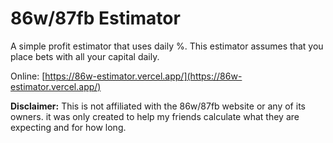 # 86w/87fb Estimator

A simple profit estimator that uses daily %.
This estimator assumes that you place bets with all your capital daily.


Online: [https://86w-estimator.vercel.app/](https://86w-estimator.vercel.app/)

**Disclaimer:** This is not affiliated with the 86w/87fb website or any of its owners. it was only created to help my friends calculate what they are expecting and for how long.

